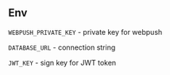 ## Env

`WEBPUSH_PRIVATE_KEY` - private key for webpush

`DATABASE_URL` - connection string

`JWT_KEY` - sign key for JWT token
